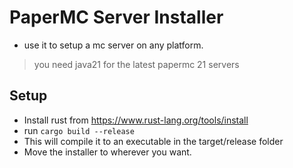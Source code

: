 # PaperMC Server Installer

- use it to setup a mc server on any platform.
> you need java21 for the latest papermc 21 servers

## Setup

- Install rust from https://www.rust-lang.org/tools/install
- run ```cargo build --release```
- This will compile it to an executable in the target/release folder
- Move the installer to wherever you want.
